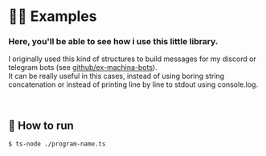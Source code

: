 # 🧑‍🏫 Examples

### Here, you'll be able to see how i use this little library.

I originally used this kind of structures to build messages for my discord or telegram bots (see [github/ex-machina-bots](https://github.com/ex-machina-bots)). <br>
It can be really useful in this cases, instead of using boring string concatenation or instead of printing line by line to stdout using console.log.

<br>

## 🏃 How to run

```console
$ ts-node ./program-name.ts
```